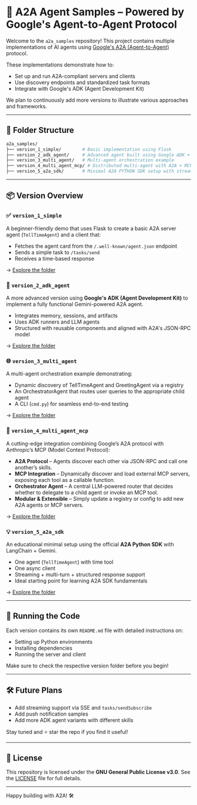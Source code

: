 # 🧠 A2A Agent Samples – Powered by Google's Agent-to-Agent Protocol

Welcome to the `a2a_samples` repository! This project contains multiple implementations of AI agents using [Google's A2A (Agent-to-Agent)](https://github.com/google/A2A) protocol.

These implementations demonstrate how to:

* Set up and run A2A-compliant servers and clients
* Use discovery endpoints and standardized task formats
* Integrate with Google's ADK (Agent Development Kit)

We plan to continuously add more versions to illustrate various approaches and frameworks.

---

## 📁 Folder Structure

```bash
a2a_samples/
├── version_1_simple/        # Basic implementation using Flask
├── version_2_adk_agent/     # Advanced agent built using Google ADK + Gemini
├── version_3_multi_agent/   # Multi-agent orchestration example
├── version_4_multi_agent_mcp/ # Distributed multi-agent with A2A + MCP integration
├── version_5_a2a_sdk/       # Minimal A2A PYTHON SDK setup with streaming, LangChain + Gemini
```

---

## 📦 Version Overview

### ✅ `version_1_simple`

A beginner-friendly demo that uses Flask to create a basic A2A server agent (`TellTimeAgent`) and a client that:

* Fetches the agent card from the `/.well-known/agent.json` endpoint
* Sends a simple task to `/tasks/send`
* Receives a time-based response

️→ [Explore the folder](./version_1_simple/)

### 🚀 `version_2_adk_agent`

A more advanced version using **Google's ADK (Agent Development Kit)** to implement a fully functional Gemini-powered A2A agent.

* Integrates memory, sessions, and artifacts
* Uses ADK runners and LLM agents
* Structured with reusable components and aligned with A2A's JSON-RPC model

️→ [Explore the folder](./version_2_adk_agent/)

### 🌐 `version_3_multi_agent`

A multi-agent orchestration example demonstrating:

* Dynamic discovery of TellTimeAgent and GreetingAgent via a registry
* An OrchestratorAgent that routes user queries to the appropriate child agent
* A CLI (`cmd.py`) for seamless end-to-end testing

️→ [Explore the folder](./version_3_multi_agent/)

### 🔄 `version_4_multi_agent_mcp`

A cutting-edge integration combining Google’s A2A protocol with Anthropic’s MCP (Model Context Protocol):

* **A2A Protocol** – Agents discover each other via JSON-RPC and call one another’s skills.
* **MCP Integration** – Dynamically discover and load external MCP servers, exposing each tool as a callable function.
* **Orchestrator Agent** – A central LLM-powered router that decides whether to delegate to a child agent or invoke an MCP tool.
* **Modular & Extensible** – Simply update a registry or config to add new A2A agents or MCP servers.

️→ [Explore the folder](./version_4_multi_agent_mcp/)

### 💡 `version_5_a2a_sdk`

An educational minimal setup using the official **A2A Python SDK** with LangChain + Gemini.

* One agent (`TellTimeAgent`) with time tool
* One async client
* Streaming + multi-turn + structured response support
* Ideal starting point for learning A2A SDK fundamentals

️→ [Explore the folder](./version_5_a2a_sdk/)

---

## 🧪 Running the Code

Each version contains its own `README.md` file with detailed instructions on:

* Setting up Python environments
* Installing dependencies
* Running the server and client

Make sure to check the respective version folder before you begin!

---

## 🛠 Future Plans

* Add streaming support via SSE and `tasks/sendSubscribe`
* Add push notification samples
* Add more ADK agent variants with different skills

Stay tuned and ⭐ star the repo if you find it useful!

---

## 📜 License

This repository is licensed under the **GNU General Public License v3.0**.
See the [LICENSE](./LICENSE) file for full details.

---

Happy building with A2A! 🛠
